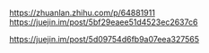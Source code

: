 https://zhuanlan.zhihu.com/p/64881911
https://juejin.im/post/5bf29eaee51d4523ec2637c6


https://juejin.im/post/5d09754d6fb9a07eea327565